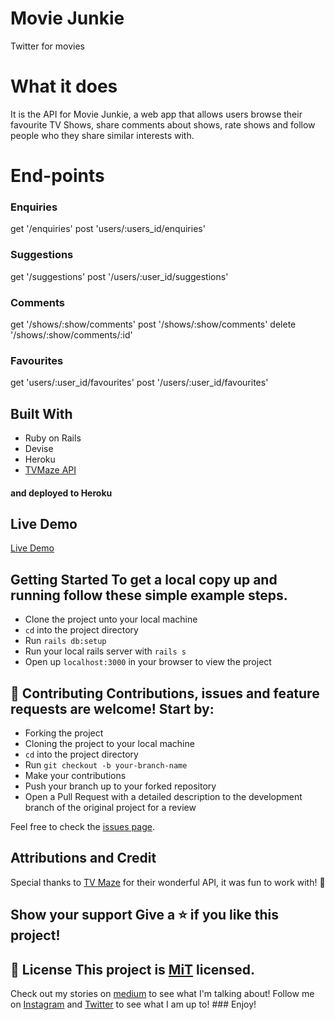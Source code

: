 # Movie Junkie 
Twitter for movies 

# What it does 
It is the API for Movie Junkie, a web app that allows users browse their favourite TV Shows, share comments about shows, rate shows and follow people who they share similar interests with. 

# End-points

### Enquiries

get '/enquiries'
post 'users/:users_id/enquiries'

### Suggestions
get '/suggestions'
post '/users/:user_id/suggestions'

### Comments
get '/shows/:show/comments'
post '/shows/:show/comments'
delete '/shows/:show/comments/:id'

### Favourites
get 'users/:user_id/favourites'
post '/users/:user_id/favourites'

## Built With 
- Ruby on Rails 
- Devise 
- Heroku 
- [TVMaze API](https://www.tvmaze.com/api) 
#### and deployed to Heroku 

## Live Demo 
[Live Demo](https://moviejunkie.herokuapp.com) 

## Getting Started To get a local copy up and running follow these simple example steps. 
- Clone the project unto your local machine 
- `cd` into the project directory 
- Run `rails db:setup`
- Run your local rails server with `rails s` 
- Open up `localhost:3000` in your browser to view the project 

## 🤝 Contributing Contributions, issues and feature requests are welcome! Start by: 
* Forking the project 
* Cloning the project to your local machine 
* `cd` into the project directory 
* Run `git checkout -b your-branch-name` 
* Make your contributions 
* Push your branch up to your forked repository 
* Open a Pull Request with a detailed description to the development branch of the original project for a review 

Feel free to check the [issues page](https://github.com/Oluwadamilareolusakin/movie-junkie-api/issues). 

## Attributions and Credit 
Special thanks to [TV Maze](https://www.tvmaze.com/api) for their wonderful API, it was fun to work with! :rocket: 

## Show your support Give a ⭐️ if you like this project!
## 📝 License This project is [MiT](lic.url) licensed. 

Check out my stories on [medium](https://medium.com/@oluwadamilareo_) to see what I'm talking about! Follow me on [Instagram](https://instagram.com/oluwadamilare_olusakin) and [Twitter](https://twitter.com/oluwadamilareo_) to see what I am up to! ### Enjoy!